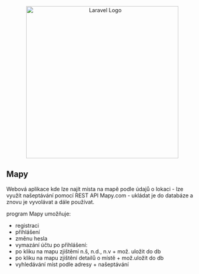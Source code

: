 <p align="center"><a href="https://laravel.com" target="_blank"><img src="https://1drv.ms/i/c/1d28e3f659fce698/EdCCn9MU5NxFgTQuu5o6TFQBZm2Ugg4hQyI9xKS79rI4lw?e=L0rflf" width="400" alt="Laravel Logo"></a></p>

## Mapy

Webová aplikace kde lze najít místa na mapě podle údajů o lokaci - lze využít našeptávání pomocí REST API Mapy.com - ukládat je do databáze a znovu je vyvolávat a dále používat.

program Mapy umožňuje:
- registraci
- přihlášení
- změnu hesla
- vymazání účtu
po přihlášení:
- po kliku na mapu zjištěmí n.š, n.d., n.v + mož. uložit do db
- po kliku na mapu zjištění detailů o místě + mož.uložit do db
- vyhledávání míst podle adresy + našeptávání
